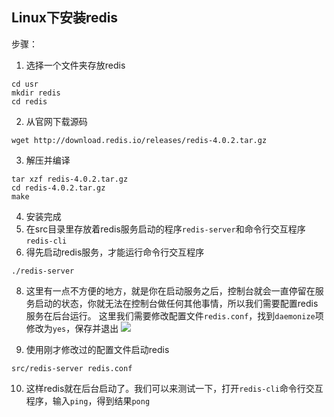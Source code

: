 ## Linux下安装redis
步骤：
1. 选择一个文件夹存放redis
```
cd usr
mkdir redis
cd redis
```
2. 从官网下载源码
```
wget http://download.redis.io/releases/redis-4.0.2.tar.gz
```
3. 解压并编译
```
tar xzf redis-4.0.2.tar.gz
cd redis-4.0.2.tar.gz
make
```
4. 安装完成
5. 在src目录里存放着redis服务启动的程序`redis-server`和命令行交互程序`redis-cli`
7. 得先启动redis服务，才能运行命令行交互程序
```
./redis-server
```
8. 这里有一点不方便的地方，就是你在启动服务之后，控制台就会一直停留在服务启动的状态，你就无法在控制台做任何其他事情，所以我们需要配置redis服务在后台运行。
这里我们需要修改配置文件`redis.conf`，找到`daemonize`项修改为`yes`，保存并退出
![](http://kanon-blog.oss-cn-hangzhou.aliyuncs.com/for-github/redis-2.JPG)

9. 使用刚才修改过的配置文件启动redis
```
src/redis-server redis.conf
```
10. 这样redis就在后台启动了。我们可以来测试一下，打开`redis-cli`命令行交互程序，输入`ping`，得到结果`pong`

